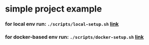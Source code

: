 # simple project example

### for local env run: `./scripts/local-setup.sh` [link](https://github.com/rodkevich/mvpbe/blob/master/scripts/local-setup.sh)
### for docker-based env run: `./scripts/docker-setup.sh` [link](https://github.com/rodkevich/mvpbe/blob/master/scripts/docker-setup.sh)

